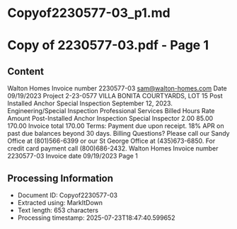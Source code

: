 # Copyof2230577-03_p1.md

<!--
chunk_id: Copyof2230577-03_p1
source: Copy of 2230577-03.pdf
page: 1
category: other
hash: 5fdfdd2785f876f00198f25e347fbd93a2c0276a17b146da249925ef6645b961
-->

# Copy of 2230577-03.pdf - Page 1

## Content
Walton Homes Invoice number 2230577-03
sam@walton-homes.com Date 09/19/2023
Project 2-23-0577 VILLA BONITA COURTYARDS,
LOT 15
Post Installed Anchor Special Inspection September 12, 2023.
Engineering/Special Inspection
Professional Services
Billed
Hours Rate Amount
Post-Installed Anchor Inspection
Special Inspector 2.00 85.00 170.00
Invoice total 170.00
Terms: Payment due upon receipt. 18% APR on past due balances beyond 30 days. Billing Questions? Please call our Sandy Office
at (801)566-6399 or our St George Office at (435)673-6850. For credit card payment call (800)686-2432.
Walton Homes Invoice number 2230577-03 Invoice date 09/19/2023
Page 1

## Processing Information
- Document ID: Copyof2230577-03
- Extracted using: MarkItDown
- Text length: 653 characters
- Processing timestamp: 2025-07-23T18:47:40.599652